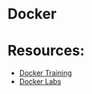 # Docker

# Resources:
* [Docker Training](https://training.play-with-docker.com/)
* [Docker Labs](https://labs.play-with-docker.com/)
